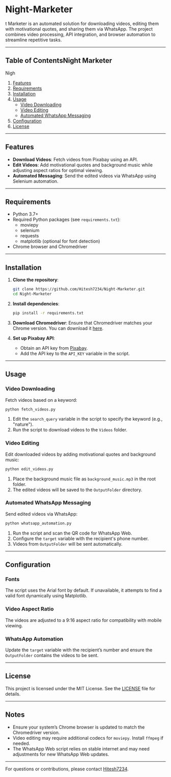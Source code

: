 # Night-Marketer
t Marketer is an automated solution for downloading videos, editing them with motivational quotes, and sharing them via WhatsApp. The project combines video processing, API integration, and browser automation to streamline repetitive tasks.

---

## Table of ContentsNight Marketer

Nigh

1. [Features](#features)
2. [Requirements](#requirements)
3. [Installation](#installation)
4. [Usage](#usage)
   - [Video Downloading](#video-downloading)
   - [Video Editing](#video-editing)
   - [Automated WhatsApp Messaging](#automated-whatsapp-messaging)
5. [Configuration](#configuration)
6. [License](#license)

---

## Features

- **Download Videos**: Fetch videos from Pixabay using an API.
- **Edit Videos**: Add motivational quotes and background music while adjusting aspect ratios for optimal viewing.
- **Automated Messaging**: Send the edited videos via WhatsApp using Selenium automation.

---

## Requirements

- Python 3.7+
- Required Python packages (see `requirements.txt`):
  - moviepy
  - selenium
  - requests
  - matplotlib (optional for font detection)
- Chrome browser and Chromedriver

---

## Installation

1. **Clone the repository**:

   ```bash
   git clone https://github.com/Hitesh7234/Night-Marketer.git
   cd Night-Marketer
   ```

2. **Install dependencies**:

   ```bash
   pip install -r requirements.txt
   ```

3. **Download Chromedriver**:
   Ensure that Chromedriver matches your Chrome version. You can download it [here](https://chromedriver.chromium.org/downloads).

4. **Set up Pixabay API**:

   - Obtain an API key from [Pixabay](https://pixabay.com/api/docs/).
   - Add the API key to the `API_KEY` variable in the script.

---

## Usage

### Video Downloading

Fetch videos based on a keyword:

```bash
python fetch_videos.py
```

1. Edit the `search_query` variable in the script to specify the keyword (e.g., "nature").
2. Run the script to download videos to the `Videos` folder.

### Video Editing

Edit downloaded videos by adding motivational quotes and background music:

```bash
python edit_videos.py
```

1. Place the background music file as `background_music.mp3` in the root folder.
2. The edited videos will be saved to the `OutputFolder` directory.

### Automated WhatsApp Messaging

Send edited videos via WhatsApp:

```bash
python whatsapp_automation.py
```

1. Run the script and scan the QR code for WhatsApp Web.
2. Configure the `target` variable with the recipient's phone number.
3. Videos from `OutputFolder` will be sent automatically.

---

## Configuration

### Fonts

The script uses the Arial font by default. If unavailable, it attempts to find a valid font dynamically using Matplotlib.

### Video Aspect Ratio

The videos are adjusted to a 9:16 aspect ratio for compatibility with mobile viewing.

### WhatsApp Automation

Update the `target` variable with the recipient’s number and ensure the `OutputFolder` contains the videos to be sent.

---

## License

This project is licensed under the MIT License. See the [LICENSE](LICENSE) file for details.

---

## Notes

- Ensure your system’s Chrome browser is updated to match the Chromedriver version.
- Video editing may require additional codecs for `moviepy`. Install `ffmpeg` if needed.
- The WhatsApp Web script relies on stable internet and may need adjustments for new WhatsApp Web updates.

---

For questions or contributions, please contact [Hitesh7234](https://github.com/Hitesh7234).

